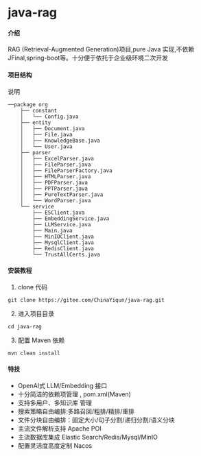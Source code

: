 # java-rag

#### 介绍
RAG (Retrieval-Augmented Generation)项目,pure Java 实现,不依赖JFinal,spring-boot等。十分便于依托于企业级环境二次开发



#### 项目结构
说明
```shell
──package org
    ├── constant
    │   └── Config.java
    ├── entity
    │   ├── Document.java
    │   ├── File.java
    │   ├── KnowledgeBase.java
    │   └── User.java
    ├── parser
    │   ├── ExcelParser.java
    │   ├── FileParser.java
    │   ├── FileParserFactory.java
    │   ├── HTMLParser.java
    │   ├── PDFParser.java
    │   ├── PPTParser.java
    │   ├── PureTextParser.java
    │   └── WordParser.java
    └── service
        ├── ESClient.java
        ├── EmbeddingService.java
        ├── LLMService.java
        ├── Main.java
        ├── MinIOClient.java
        ├── MysqlClient.java
        ├── RedisClient.java
        └── TrustAllCerts.java

```

#### 安装教程

1.  clone 代码
```shell
git clone https://gitee.com/ChinaYiqun/java-rag.git
```    
2. 进入项目目录
```shell
cd java-rag
```
3. 配置 Maven 依赖
```shell
mvn clean install
```
   
   






#### 特技

- OpenAI式 LLM/Embedding 接口
- 十分简洁的依赖项管理 , pom.xml(Maven)
- 支持多用户、多知识库 管理
- 搜索策略自由编排:多路召回/粗排/精排/重排
- 文件分块自由编排：固定大小/句子分割/递归分割/语义分块
- 主流文件解析支持 Apache POI
- 主流数据库集成 Elastic Search/Redis/Mysql/MinIO
- 配置灵活度高度定制 Nacos